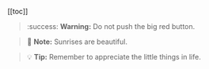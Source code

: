 [[toc]]

> :success: **Warning:** Do not push the big red button.

> :memo: **Note:** Sunrises are beautiful.

> :bulb: **Tip:** Remember to appreciate the little things in life.